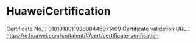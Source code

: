 # HuaweiCertification

Certificate No.：010101801193808446971409
Certificate validation URL：https://e.huawei.com/cn/talent/#/cert/certificate-verification
